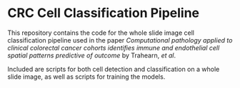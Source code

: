# CRC Cell Classification Pipeline

This repository contains the code for the whole slide image cell classification pipeline used in the paper *Computational pathology applied to clinical colorectal cancer cohorts identifies immune and endothelial cell spatial patterns predictive of outcome* by Trahearn, *et al*.

Included are scripts for both cell detection and classification on a whole slide image, as well as scripts for training the models.
